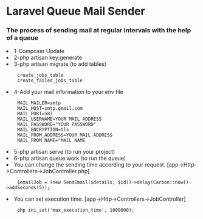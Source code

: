 # Laravel Queue Mail Sender
<h3>The process of sending mail at regular intervals with the help of a queue</h3>
<li>1-Composer Update </li>

<li>2-php artisan key:generate</li>

<li>3-php artisan migrate (to add tables)
    
        create_jobs_table
        create_failed_jobs_table

</li>

<li>4-Add your mail information to your env file 
    
       
        MAIL_MAILER=smtp
        MAIL_HOST=smtp.gmail.com
        MAIL_PORT=587
        MAIL_USERNAME=YOUR MAIL ADDRESS
        MAIL_PASSWORD="YOUR PASSWORD"
        MAIL_ENCRYPTION=tls
        MAIL_FROM_ADDRESS=YOUR MAIL ADDRESS
        MAIL_FROM_NAME="MAIL NAME
</li>

<li>5-php artisan serve (to run your project)</li>

<li>6-php artisan queue:work (to run the queue)</li>

<li>You can change the sending time according to your request. [app->Http->Controllers->JobController.php]
    
        $emailJob = (new SendEmail($details, $id))->delay(Carbon::now()->addSeconds(5));
</li>

<li>You can set execution time. [app->Http->Controllers->JobController]
       
        php ini_set('max_execution_time', 1000000);
</li>
